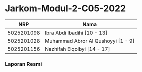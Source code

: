 # Jarkom-Modul-2-C05-2022

NRP|Nama|
-|-|
5025201098 | Ibra Abdi Ibadihi [10 - 13]|
5025201028 | Muhammad Abror Al Qushoyyi [1 - 9]
5025201156 | Nazhifah Elqolbyi [14 - 17]

### Laporan Resmi 
